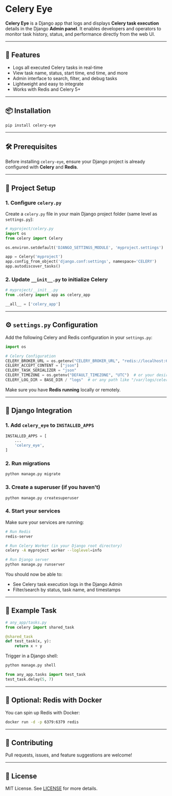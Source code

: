 # Celery Eye

**Celery Eye** is a Django app that logs and displays **Celery task execution** details in the Django **Admin panel**. It enables developers and operators to monitor task history, status, and performance directly from the web UI.

---

## 🚀 Features

- Logs all executed Celery tasks in real-time
- View task name, status, start time, end time, and more
- Admin interface to search, filter, and debug tasks
- Lightweight and easy to integrate
- Works with Redis and Celery 5+

---

## 📦 Installation

```bash
pip install celery-eye
```

---

## 🛠️ Prerequisites

Before installing `celery-eye`, ensure your Django project is already configured with **Celery** and **Redis**.

---

## 🔧 Project Setup

### 1. Configure `celery.py`

Create a `celery.py` file in your main Django project folder (same level as `settings.py`):

```python
# myproject/celery.py
import os
from celery import Celery

os.environ.setdefault('DJANGO_SETTINGS_MODULE', 'myproject.settings')

app = Celery('myproject')
app.config_from_object('django.conf:settings', namespace='CELERY')
app.autodiscover_tasks()
```

### 2. Update `__init__.py` to initialize Celery

```python
# myproject/__init__.py
from .celery import app as celery_app

__all__ = ['celery_app']
```

---

## ⚙️ `settings.py` Configuration

Add the following Celery and Redis configuration in your `settings.py`:

```python
import os

# Celery Configuration
CELERY_BROKER_URL = os.getenv("CELERY_BROKER_URL", "redis://localhost:6379/0")
CELERY_ACCEPT_CONTENT = ["json"]
CELERY_TASK_SERIALIZER = "json"
CELERY_TIMEZONE = os.getenv("DEFAULT_TIMEZONE", "UTC")  # or your desired timezone
CELERY_LOG_DIR = BASE_DIR / "logs"  # or any path like "/var/logs/celery_eye/ or your path mount in your docker volumes"

```

Make sure you have **Redis running** locally or remotely.

---

## 🧩 Django Integration

### 1. Add `celery_eye` to `INSTALLED_APPS`

```python
INSTALLED_APPS = [
    ...
    'celery_eye',
]
```

### 2. Run migrations

```bash
python manage.py migrate
```

### 3. Create a superuser (if you haven't)

```bash
python manage.py createsuperuser
```

### 4. Start your services

Make sure your services are running:

```bash
# Run Redis
redis-server

# Run Celery Worker (in your Django root directory)
celery -A myproject worker --loglevel=info

# Run Django server
python manage.py runserver
```

You should now be able to:

- See Celery task execution logs in the Django Admin
- Filter/search by status, task name, and timestamps

---

## 🧪 Example Task

```python
# any_app/tasks.py
from celery import shared_task

@shared_task
def test_task(x, y):
    return x + y
```

Trigger in a Django shell:

```bash
python manage.py shell
```

```python
from any_app.tasks import test_task
test_task.delay(5, 7)
```

---

## 🐳 Optional: Redis with Docker

You can spin up Redis with Docker:

```bash
docker run -d -p 6379:6379 redis
```

---

## 🤝 Contributing

Pull requests, issues, and feature suggestions are welcome!

---

## 📄 License

MIT License. See [LICENSE](LICENSE) for more details.
